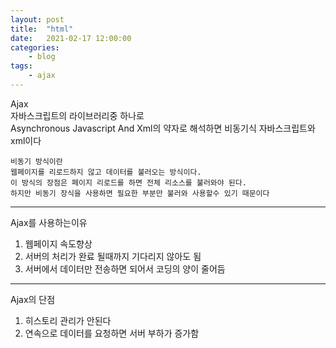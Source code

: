 ```yaml
---
layout: post
title:	"html"
date:	2021-02-17 12:00:00
categories:
    - blog
tags:
    - ajax
---
```

Ajax    
자바스크립트의 라이브러리중 하나로   
Asynchronous Javascript And Xml의 약자로 해석하면 비동기식 자바스크립트와 xml이다     
```
비동기 방식이란
웹페이지를 리로드하지 않고 데이터를 불러오는 방식이다.
이 방식의 장점은 페이지 리로드를 하면 전체 리소스를 불러와야 된다.
하지만 비동기 장식을 사용하면 필요한 부분만 불러와 사용할수 있기 때문이다
```
***
Ajax를 사용하는이유    
1. 웹페이지 속도향상   
2. 서버의 처리가 완료 될때까지 기다리지 않아도 됨   
3. 서버에서 데이터만 전송하면 되어서 코딩의 양이 줄어듬   
***
Ajax의 단점   
1. 히스토리 관리가 안된다   
2. 연속으로 데이터를 요청하면 서버 부하가 증가함   
